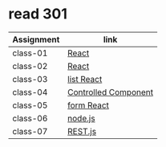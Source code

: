  #  read 301

 | Assignment  |                      link                                     |
| ----------- | ---------------------------------------------------------------|
|    class-01 | [React](read/read1.md)                                         |
|    class-02 | [React](read/read2.md)                                         |
|    class-03 | [list React](read/read3.md)                                    |
|    class-04 | [Controlled Component](read/read4.md)                          |
|    class-05 | [form  React](read/read5.md)                                   |
|    class-06 | [node.js  ](read/read6.md)                                     |
|    class-07 | [REST.js  ](read/read7.md)                                     |

